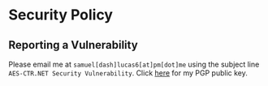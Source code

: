 # Security Policy
## Reporting a Vulnerability
Please email me at ```samuel[dash]lucas6[at]pm[dot]me``` using the subject line ```AES-CTR.NET Security Vulnerability```. Click [here](https://firebasestorage.googleapis.com/v0/b/gitbook-28427.appspot.com/o/assets%2F-MQ3mYNSOjNkHuQB7Nyt%2F-MY5S3W_8ftl7B-1-a7g%2F-MY5SAsyVVWToWkr9I9F%2Fpgp.asc?alt=media&token=e31ee7d5-ef59-4875-bd94-0c84f512e3fa) for my PGP public key.
